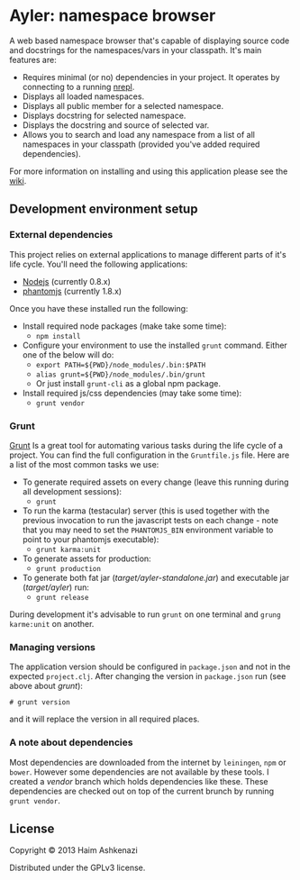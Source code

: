 # Ayler: namespace browser
A web based namespace browser that's capable of displaying source code
and docstrings for the namespaces/vars in your classpath. It's main
features are:

* Requires minimal (or no) dependencies in your project. It operates
  by connecting to a running [nrepl][nrepl].
* Displays all loaded namespaces.
* Displays all public member for a selected namespace.
* Displays docstring for selected namespace.
* Displays the docstring and source of selected var.
* Allows you to search and load any namespace from a list of all
  namespaces in your classpath (provided you've added required
  dependencies).

For more information on installing and using this application please
see the [wiki][gwiki].

## Development environment setup

### External dependencies
This project relies on external applications to manage different parts
of it's life cycle. You'll need the following applications:

* [Nodejs][node] (currently 0.8.x)
* [phantomjs][pjs] (currently 1.8.x)

Once you have these installed run the following:

* Install required node packages (make take some time):
  * `npm install`
* Configure your environment to use the installed `grunt` command.
  Either one of the below will do:
  * `export PATH=${PWD}/node_modules/.bin:$PATH`
  * `alias grunt=${PWD}/node_modules/.bin/grunt`
  * Or just install `grunt-cli` as a global npm package.
* Install required js/css dependencies (may take some time):
  * `grunt vendor`

### Grunt
[Grunt][grunt] Is a great tool for automating various tasks during the
life cycle of a project. You can find the full configuration in the
`Gruntfile.js` file. Here are a list of the most common tasks we use:

* To generate required assets on every change (leave this running
  during all development sessions):
  * `grunt`
* To run the karma (testacular) server (this is used together with the
  previous invocation to run the javascript tests on each change -
  note that you may need to set the `PHANTOMJS_BIN` environment
  variable to point to your phantomjs executable):
  * `grunt karma:unit`
* To generate assets for production:
  * `grunt production`
* To generate both fat jar (*target/ayler-standalone.jar*) and
  executable jar (*target/ayler*) run:
  * `grunt release`

During development it's advisable to run `grunt` on one terminal and
`grung karme:unit` on another.

### Managing versions
The application version should be configured in `package.json` and not
in the expected `project.clj`. After changing the version in
`package.json` run (see above about *grunt*):

    # grunt version

and it will replace the version in all required places.

### A note about dependencies
Most dependencies are downloaded from the internet by `leiningen`,
`npm` or `bower`. However some dependencies are not available by these
tools. I created a *vendor* branch which holds dependencies like
these. These dependencies are checked out on top of the current brunch
by running `grunt vendor`.

## License
Copyright © 2013 Haim Ashkenazi

Distributed under the GPLv3 license.

[node]: http://nodejs.org
[pjs]: http://phantomjs.org
[nrepl]: https://github.com/clojure/tools.nrepl
[grunt]: http://gruntjs.com
[clojuredocs]: http://www.clojuredocs.org
[gwiki]: https://github.com/babysnakes/ayler/wiki
